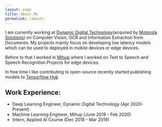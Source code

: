 ```yaml
---
layout: page
title: About Me
permalink: /about/
---
```


I am currently working at [Dynamic Digital Technology](http://www.dynamicdigitaltechnology.com/about-us.html)(acquired by [Motorola Solutions](https://www.motorolasolutions.com/en_xp.html)) on Computer Vision, OCR and Information Extraction from Documents. My projects mainly focus on developing low latency models which can be used to deployed in mobile devices or edge devices.

Before to that I worked in [Mihup](https://mihup.com/) where I worked on Text to Speech and Speech Recognition Projects for edge devices.

In free time I like contributing to open-source recently started publishing models to [Tensorflow Hub](https://tfhub.dev/)

## Work Experience:

- Deep Learning Engineer, Dynamic Digital Technology (Apr 2020- Present)
- Machine Learning Engineer, Mihup (June 2019 - Feb 2020)
- Intern, Applied AI Course (Dec 2018 - Mar 2019)
